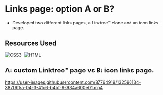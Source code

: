# Links page: option A or B?
* Developed two different links pages, a Linktree™ clone and an icon links page.

## Resources Used
![CSS3](https://img.shields.io/badge/CSS3-00599C?style=for-the-badge&logo=CSS3&logoColor=white)&nbsp; 
![HTML](https://img.shields.io/badge/HTML5-E34F26?style=for-the-badge&logo=html5&logoColor=white)&nbsp;

## A: custom Linktree™ page vs B: icon links page.

https://user-images.githubusercontent.com/87764919/132596134-387f6f5a-04e3-41c6-b4bf-96934a600e01.mp4
